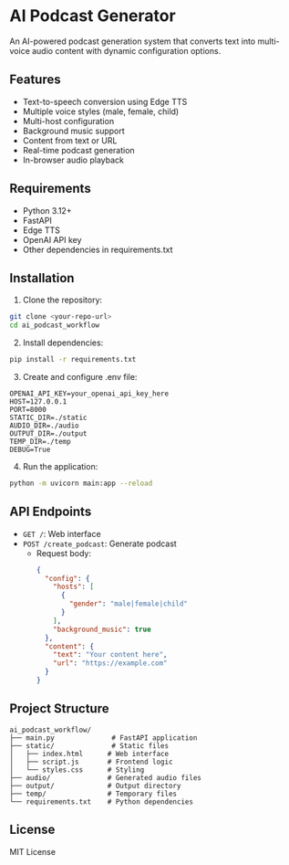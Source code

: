 # AI Podcast Generator

An AI-powered podcast generation system that converts text into multi-voice audio content with dynamic configuration options.

## Features

- Text-to-speech conversion using Edge TTS
- Multiple voice styles (male, female, child)
- Multi-host configuration
- Background music support
- Content from text or URL
- Real-time podcast generation
- In-browser audio playback

## Requirements

- Python 3.12+
- FastAPI
- Edge TTS
- OpenAI API key
- Other dependencies in requirements.txt

## Installation

1. Clone the repository:
```bash
git clone <your-repo-url>
cd ai_podcast_workflow
```

2. Install dependencies:
```bash
pip install -r requirements.txt
```

3. Create and configure .env file:
```env
OPENAI_API_KEY=your_openai_api_key_here
HOST=127.0.0.1
PORT=8000
STATIC_DIR=./static
AUDIO_DIR=./audio
OUTPUT_DIR=./output
TEMP_DIR=./temp
DEBUG=True
```

4. Run the application:
```bash
python -m uvicorn main:app --reload
```

## API Endpoints

- `GET /`: Web interface
- `POST /create_podcast`: Generate podcast
  - Request body:
    ```json
    {
      "config": {
        "hosts": [
          {
            "gender": "male|female|child"
          }
        ],
        "background_music": true
      },
      "content": {
        "text": "Your content here",
        "url": "https://example.com"
      }
    }
    ```

## Project Structure

```
ai_podcast_workflow/
├── main.py              # FastAPI application
├── static/              # Static files
│   ├── index.html      # Web interface
│   ├── script.js       # Frontend logic
│   └── styles.css      # Styling
├── audio/              # Generated audio files
├── output/             # Output directory
├── temp/               # Temporary files
└── requirements.txt    # Python dependencies
```

## License

MIT License
